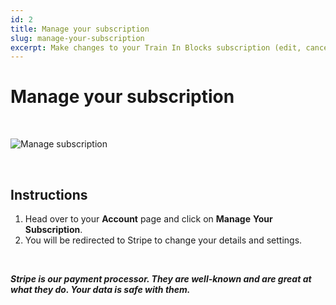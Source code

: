 ```yaml
---
id: 2
title: Manage your subscription
slug: manage-your-subscription
excerpt: Make changes to your Train In Blocks subscription (edit, cancel).
---
```

# Manage your subscription

<br>

![Manage subscription](/help-img/2.gif)

<br>

## Instructions

1. Head over to your **Account** page and click on **Manage** **Your** **Subscription**.
2. You will be redirected to Stripe to change your details and settings.

<br>

**_Stripe is our payment processor. They are well-known and are great at what they do. Your data is safe with them._**